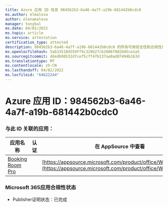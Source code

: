 ```yaml
---
title: Azure 应用 ID 信息 984562b3-6a46-4a7f-a19b-681442b0cdc0
ms.author: elmalova
author: elenamalova
manager: tonybal
ms.date: 04/01/2022
ms.topic: article
ms.service: attestation
certification_type: attested
description: 984562b3-6a46-4a7f-a19b-681442b0cdc0 的所有可用安全性和合规性信息。
ms.openlocfilehash: 5ab33518d559ff9c329b27cb2606f002b05ce1a5
ms.sourcegitcommit: ddedb98532d7cef5cff47b137aa0ad87494b163d
ms.translationtype: MT
ms.contentlocale: zh-CN
ms.lasthandoff: 04/02/2022
ms.locfileid: "64622244"
---
```

# <a name="azure-app-id-984562b3-6a46-4a7f-a19b-681442b0cdc0"></a>Azure 应用 ID：984562b3-6a46-4a7f-a19b-681442b0cdc0


### <a name="apps-associated-with-this-id"></a>与此 ID 关联的应用：
| **应用名称** | **认证** | **在 AppSource 中查看** |
|--------------|---------------|-----------------------|
| [Booking Room Pro](../forward/WA200003337.md) |  | [https://appsource.microsoft.com/product/office/WA200003337](https://appsource.microsoft.com/product/office/WA200003337) |

### <a name="microsoft-365-app-compliance-status"></a>Microsoft 365应用合规性状态
- Publisher证明状态：已完成
